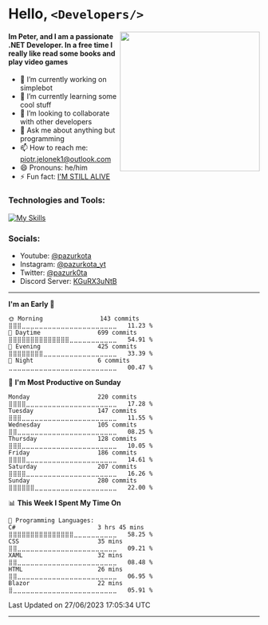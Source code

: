 # Hello, `<Developers/>`

<img align="right" width="280" height="280" src="https://github.com/mayankchaudhary26/Cool-Readme-ideas/blob/master/data/octocat/heisencat.png" />

#### Im Peter, and I am a passionate .NET Developer. In a free time I really like read some books and play video games

- 🔭 I’m currently working on simplebot 
- 🌱 I’m currently learning some cool stuff
- 👯 I’m looking to collaborate with other developers
- 💬 Ask me about anything but programming 
- 📫 How to reach me: piotr.jelonek1@outlook.com 
- 😄 Pronouns: he/him 
- ⚡ Fun fact: [I'M STILL ALIVE](https://www.youtube.com/watch?v=6Nb4ey_bDks) 

### Technologies and Tools:
[![My Skills](https://skillicons.dev/icons?i=dotnet,unity,cs,idea,vscode,git)](https://skillicons.dev)

### Socials:
- Youtube: [@pazurkota](https://www.youtube.com/channel/UCrKoC91HIWOeypK74LE91tQ)
- Instagram: [@pazurkota_yt](https://www.instagram.com/pazurkota_yt/)
- Twitter: [@pazurk0ta](https://twitter.com/pazurk0ta)
- Discord Server: [KGuRX3uNtB](https://discord.gg/KGuRX3uNtB)

---

<!--START_SECTION:waka-->
**I'm an Early 🐤** 

```text
🌞 Morning                143 commits         ⣿⣿⣿⣀⣀⣀⣀⣀⣀⣀⣀⣀⣀⣀⣀⣀⣀⣀⣀⣀⣀⣀⣀⣀⣀   11.23 % 
🌆 Daytime                699 commits         ⣿⣿⣿⣿⣿⣿⣿⣿⣿⣿⣿⣿⣿⣿⣀⣀⣀⣀⣀⣀⣀⣀⣀⣀⣀   54.91 % 
🌃 Evening                425 commits         ⣿⣿⣿⣿⣿⣿⣿⣿⣀⣀⣀⣀⣀⣀⣀⣀⣀⣀⣀⣀⣀⣀⣀⣀⣀   33.39 % 
🌙 Night                  6 commits           ⣀⣀⣀⣀⣀⣀⣀⣀⣀⣀⣀⣀⣀⣀⣀⣀⣀⣀⣀⣀⣀⣀⣀⣀⣀   00.47 % 
```
📅 **I'm Most Productive on Sunday** 

```text
Monday                   220 commits         ⣿⣿⣿⣿⣀⣀⣀⣀⣀⣀⣀⣀⣀⣀⣀⣀⣀⣀⣀⣀⣀⣀⣀⣀⣀   17.28 % 
Tuesday                  147 commits         ⣿⣿⣿⣀⣀⣀⣀⣀⣀⣀⣀⣀⣀⣀⣀⣀⣀⣀⣀⣀⣀⣀⣀⣀⣀   11.55 % 
Wednesday                105 commits         ⣿⣿⣀⣀⣀⣀⣀⣀⣀⣀⣀⣀⣀⣀⣀⣀⣀⣀⣀⣀⣀⣀⣀⣀⣀   08.25 % 
Thursday                 128 commits         ⣿⣿⣿⣀⣀⣀⣀⣀⣀⣀⣀⣀⣀⣀⣀⣀⣀⣀⣀⣀⣀⣀⣀⣀⣀   10.05 % 
Friday                   186 commits         ⣿⣿⣿⣿⣀⣀⣀⣀⣀⣀⣀⣀⣀⣀⣀⣀⣀⣀⣀⣀⣀⣀⣀⣀⣀   14.61 % 
Saturday                 207 commits         ⣿⣿⣿⣿⣀⣀⣀⣀⣀⣀⣀⣀⣀⣀⣀⣀⣀⣀⣀⣀⣀⣀⣀⣀⣀   16.26 % 
Sunday                   280 commits         ⣿⣿⣿⣿⣿⣿⣀⣀⣀⣀⣀⣀⣀⣀⣀⣀⣀⣀⣀⣀⣀⣀⣀⣀⣀   22.00 % 
```


📊 **This Week I Spent My Time On** 

```text
💬 Programming Languages: 
C#                       3 hrs 45 mins       ⣿⣿⣿⣿⣿⣿⣿⣿⣿⣿⣿⣿⣿⣿⣿⣀⣀⣀⣀⣀⣀⣀⣀⣀⣀   58.25 % 
CSS                      35 mins             ⣿⣿⣀⣀⣀⣀⣀⣀⣀⣀⣀⣀⣀⣀⣀⣀⣀⣀⣀⣀⣀⣀⣀⣀⣀   09.21 % 
XAML                     32 mins             ⣿⣿⣀⣀⣀⣀⣀⣀⣀⣀⣀⣀⣀⣀⣀⣀⣀⣀⣀⣀⣀⣀⣀⣀⣀   08.48 % 
HTML                     26 mins             ⣿⣿⣀⣀⣀⣀⣀⣀⣀⣀⣀⣀⣀⣀⣀⣀⣀⣀⣀⣀⣀⣀⣀⣀⣀   06.95 % 
Blazor                   22 mins             ⣿⣀⣀⣀⣀⣀⣀⣀⣀⣀⣀⣀⣀⣀⣀⣀⣀⣀⣀⣀⣀⣀⣀⣀⣀   05.91 % 
```


 Last Updated on 27/06/2023 17:05:34 UTC
<!--END_SECTION:waka-->

---
